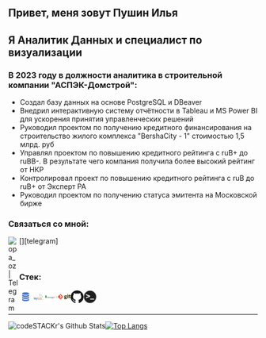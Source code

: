 ## Привет, меня зовут Пушин Илья

## Я Аналитик Данных и специалист по визуализации
### В 2023 году в должности аналитика в строительной компании "АСПЭК-Домстрой":
- Создал базу данных на основе PostgreSQL и DBeaver
- Внедрил интерактивную систему отчётности в Tableau и MS Power BI для ускорения принятия управленческих решений
- Руководил проектом по получению кредитного финансирования на строительство жилого комплекса "BershaCity - 1" стоимостью 1,5 млрд. руб
- Управлял проектом по повышению кредитного рейтинга с ruB+ до ruBB-. В результате чего компания получила более высокий рейтинг от НКР
- Контролировал проект по повышению кредитного рейтинга с ruB до ruB+ от Эксперт РА
- Руководил проектом по получению статуса эмитента на Московской бирже

### Связаться со мной:
[<img align="left" alt="opa_oz | Telegram" width="22px" src="https://www.svgrepo.com/show/452115/telegram.svg" />][telegram]

<br />

### Стек:
<img align="left" alt="SQL" width="26px" src="https://raw.githubusercontent.com/github/explore/80688e429a7d4ef2fca1e82350fe8e3517d3494d/topics/sql/sql.png" />
<img align="left" alt="MySQL" width="26px" src="https://raw.githubusercontent.com/github/explore/80688e429a7d4ef2fca1e82350fe8e3517d3494d/topics/mysql/mysql.png" />
<img align="left" alt="MongoDB" width="26px" src="https://raw.githubusercontent.com/github/explore/80688e429a7d4ef2fca1e82350fe8e3517d3494d/topics/mongodb/mongodb.png" />
<img align="left" alt="Git" width="26px" src="https://raw.githubusercontent.com/github/explore/80688e429a7d4ef2fca1e82350fe8e3517d3494d/topics/git/git.png" />
<img align="left" alt="GitHub" width="26px" src="https://raw.githubusercontent.com/github/explore/78df643247d429f6cc873026c0622819ad797942/topics/github/github.png" />
<img align="left" alt="HTML5" width="26px" src="https://raw.githubusercontent.com/github/explore/80688e429a7d4ef2fca1e82350fe8e3517d3494d/topics/terminal/terminal.png" />

<br />
<br />

---

<img align="left" alt="codeSTACKr's Github Stats" src="https://github-readme-stats.vercel.app/api?username=opa-oz&show_icons=true&hide_border=true" />

[![Top Langs](https://github-readme-stats.vercel.app/api/top-langs/?username=opa-oz&hide=jupyter,css,scss,html,c,makefile,dockerfile,shell,cmake)](https://github.com/anuraghazra/github-readme-stats)

[yandex]: https://yandex.ru/
[twitter]: https://twitter.com/ru_opa
[linkedin]: https://www.linkedin.com/in/opa-oz/
[instagram]: https://www.instagram.com/opa_oz/
